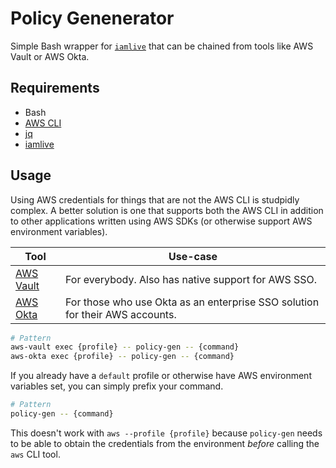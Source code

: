# Policy Genenerator

Simple Bash wrapper for [`iamlive`](https://github.com/iann0036/iamlive) that can be chained from tools like AWS Vault or AWS Okta.

## Requirements

* Bash
* [AWS CLI](https://github.com/aws/aws-cli/tree/v2)
* [jq](https://stedolan.github.io/jq/)
* [iamlive](https://github.com/iann0036/iamlive)

## Usage

Using AWS credentials for things that are not the AWS CLI is studpidly complex. A better solution is one that supports both the AWS CLI in addition to other applications written using AWS SDKs (or otherwise support AWS environment variables).

| Tool | Use-case |
|-|-|
| [AWS Vault](https://github.com/99designs/aws-vault) | For everybody. Also has native support for AWS SSO. |
| [AWS Okta](https://github.com/fiveai/aws-okta) | For those who use Okta as an enterprise SSO solution for their AWS accounts. |

```bash
# Pattern
aws-vault exec {profile} -- policy-gen -- {command}
aws-okta exec {profile} -- policy-gen -- {command}
```

If you already have a `default` profile or otherwise have AWS environment variables set, you can simply prefix your command.

```bash
# Pattern
policy-gen -- {command}
```

This doesn't work with `aws --profile {profile}` because `policy-gen` needs to be able to obtain the credentials from the environment _before_ calling the `aws` CLI tool.
